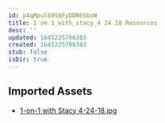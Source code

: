 ```yaml
---
id: p4qMpul69SbFyDDNE6bxW
title: 1 on 1_with_stacy_4 24 18 Resources
desc: ''
updated: 1645225706383
created: 1645225706383
stub: false
isDir: true
---
```

## Imported Assets
- [1-on-1 with Stacy 4-24-18.jpg](/assets/1-on-1-with-stacy-4-24-18.jpg)

